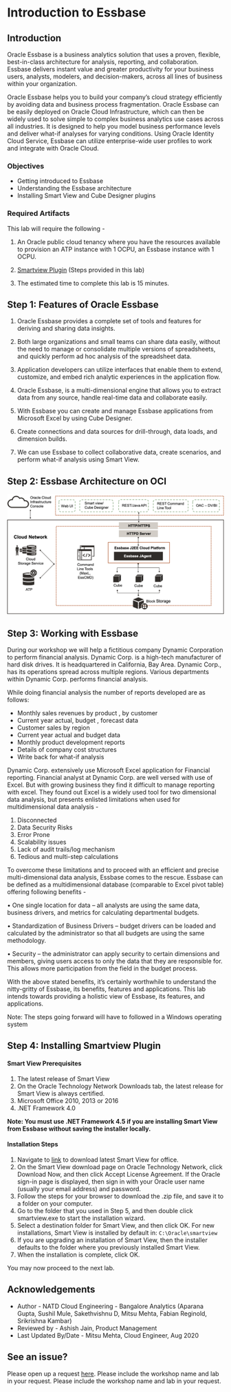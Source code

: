 # Introduction to Essbase

## Introduction

Oracle Essbase is a business analytics solution that uses a proven, flexible, best-in-class architecture for analysis, reporting, and collaboration. Essbase delivers instant value and greater productivity for your business users, analysts, modelers, and decision-makers, across all lines of business within your organization.

Oracle Essbase helps you to build your company’s cloud strategy efficiently by avoiding data and business process fragmentation. Oracle Essbase can be easily deployed on Oracle Cloud Infrastructure, which can then be widely used to solve simple to complex business analytics use cases across all industries. It is designed to help you model business performance levels and deliver what-if analyses for varying conditions. Using Oracle Identity Cloud Service, Essbase can utilize enterprise-wide user profiles to work and integrate with Oracle Cloud.

### Objectives

* Getting introduced to Essbase
* Understanding the Essbase architecture
* Installing Smart View and Cube Designer plugins

### Required Artifacts

This lab will require the following -

1. An Oracle public cloud tenancy where you have the resources available to provision an ATP instance with 1 OCPU, an Essbase instance with 1 OCPU.

2. [Smartview Plugin](https://docs.oracle.com/en/cloud/paas/analytics-cloud/essug/download-and-run-smart-view-installer.html) (Steps provided in this lab)

3. The estimated time to complete this lab is 15 minutes.


## **Step 1:** Features of Oracle Essbase

1. Oracle Essbase provides a complete set of tools and features for deriving and sharing data insights.

2. Both large organizations and small teams can share data easily, without the need to manage or consolidate multiple versions of spreadsheets, and quickly perform ad hoc analysis of the spreadsheet data.

3. Application developers can utilize interfaces that enable them to extend, customize, and embed rich analytic experiences in the application flow.

4. Oracle Essbase, is a multi-dimensional engine that allows you to extract data from any source, handle real-time data and collaborate easily.

5. With Essbase you can create and manage Essbase applications from Microsoft Excel by using Cube Designer.

6. Create connections and data sources for drill-through, data loads, and dimension builds.

7. We can use Essbase to collect collaborative data, create scenarios, and perform what-if analysis using Smart View.

## **Step 2:** Essbase Architecture on OCI

  ![](./images/notionalarchitecture.png "")

## **Step 3:** Working with Essbase

During our workshop we will help a fictitious company Dynamic Corporation to perform financial analysis. Dynamic Corp. is a high-tech manufacturer of hard disk drives. It is headquartered in California, Bay Area. Dynamic Corp., has its operations spread across multiple regions. Various departments within Dynamic Corp. performs financial analysis.

While doing financial analysis the number of reports developed are as follows:

* Monthly sales revenues by product , by customer
* Current year actual, budget , forecast data
* Customer sales by region            
* Current year actual and budget data
* Monthly product development reports 
* Details of company cost structures
* Write back for what-if analysis

Dynamic Corp. extensively use Microsoft Excel application for Financial reporting. Financial analyst at Dynamic Corp. are well versed with use of Excel. But with growing business they find it difficult to manage reporting with excel. They found out Excel is a widely used tool for two dimensional data analysis, but presents enlisted limitations when used for multidimensional data analysis -

1. Disconnected
2. Data Security Risks
3. Error Prone
4. Scalability issues
5. Lack of audit trails/log mechanism
6. Tedious and multi-step calculations

To overcome these limitations and to proceed with an efficient and precise multi-dimensional data analysis, Essbase comes to the rescue. Essbase can be defined as a multidimensional database (comparable to Excel pivot table) offering following benefits -

• One single location for data – all analysts are using the same data, business drivers, and metrics for calculating departmental budgets.

• Standardization of Business Drivers – budget drivers can be loaded and calculated by the administrator so that all budgets are using the same methodology.

• Security – the administrator can apply security to certain dimensions and members, giving users access to only the data that they are responsible for. This allows more participation from the field in the budget process.

With the above stated benefits, it’s certainly worthwhile to understand the nitty-gritty of Essbase, its benefits, features and applications. This lab intends towards providing a holistic view of Essbase, its features, and applications.


Note: The steps going forward will have to followed in a Windows operating system

## **Step 4:** Installing Smartview Plugin 

#### Smart View Prerequisites
1. The latest release of Smart View
2. On the Oracle Technology Network Downloads tab, the latest release for Smart View is always certified.
3. Microsoft Office 2010, 2013 or 2016
4. .NET Framework 4.0

**Note: You must use .NET Framework 4.5 if you are installing Smart View from Essbase without saving the installer locally.**

#### Installation Steps 
1. Navigate to [link](https://www.oracle.com/middleware/technologies/epm-smart-view-downloads.html) to download latest Smart View for office.
2. On the Smart View download page on Oracle Technology Network, click Download Now, and then click Accept License Agreement. If the Oracle sign-in page is displayed, then sign in with your Oracle user name (usually your email address) and password.
3. Follow the steps for your browser to download the .zip file, and save it to a folder on your computer.
4. Go to the folder that you used in Step 5, and then double click smartview.exe to start the installation wizard.
5. Select a destination folder for Smart View, and then click OK. For new installations, Smart View is installed by default in: ``C:\Oracle\smartview``
9. If you are upgrading an installation of Smart View, then the installer defaults to the folder where you previously installed Smart View.
10. When the installation is complete, click OK.

You may now proceed to the next lab.


## Acknowledgements

* Author - NATD Cloud Engineering - Bangalore Analytics (Aparana Gupta, Sushil Mule, Sakethvishnu D, Mitsu Mehta, Fabian Reginold, Srikrishna Kambar)
* Reviewed by - Ashish Jain, Product Management
* Last Updated By/Date - Mitsu Mehta, Cloud Engineer, Aug 2020

## See an issue?  

Please open up a request [here](https://github.com/oracle/learning-library/issues).   Please include the workshop name and lab in your request.    Please include the workshop name and lab in your request.


